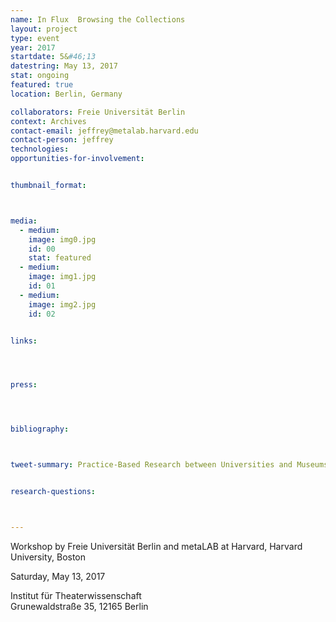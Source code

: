 ```yaml
---
name: In Flux  Browsing the Collections
layout: project
type: event
year: 2017
startdate: 5&#46;13
datestring: May 13, 2017
stat: ongoing
featured: true
location: Berlin, Germany

collaborators: Freie Universität Berlin
context: Archives
contact-email: jeffrey@metalab.harvard.edu
contact-person: jeffrey
technologies: 
opportunities-for-involvement:


thumbnail_format:



media:
  - medium:
    image: img0.jpg
    id: 00
    stat: featured
  - medium:
    image: img1.jpg
    id: 01
  - medium:
    image: img2.jpg
    id: 02


links:




press:




bibliography:



tweet-summary: Practice-Based Research between Universities and Museums II


research-questions:



---
```


Workshop by Freie Universität Berlin and metaLAB at Harvard, Harvard University, Boston

Saturday, May 13, 2017

Institut für Theaterwissenschaft<br />
Grunewaldstraße 35, 12165 Berlin
